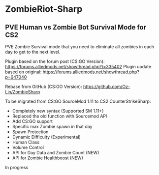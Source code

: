# ZombieRiot-Sharp
## PVE Human vs Zombie Bot Survival Mode for CS2

PVE Zombie Survival mode that you need to eliminate all zombies in each day to get to the next level.

Plugin based on the forum post (CS:GO Version): https://forums.alliedmods.net/showthread.php?t=335402
Plugin update based on original: https://forums.alliedmods.net/showthread.php?p=647040  

Rebase from GitHub (CS:GO Version): https://github.com/Oz-Lin/ZombieSharp
 
To be migrated from CS:GO SourceMod 1.11 to CS2 CounterStrikeSharp:
- Completely new syntax (Supported SM 1.11+)
- Replaced the old function with Sourcemod API
- Add CS:GO support
- Specific max Zombie spawn in that day
- Spawn Protection
- Dynamic Difficulty (Experimental)
- Human Class
- Volume Control
- API for Day Data and Zombie Count (NEW)
- API for Zombie Healthboost (NEW)

In progress
